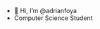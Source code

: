 - 👋 Hi, I’m @adrianfoya
- Computer Science Student

<!---
adrianfoya/adrianfoya is a ✨ special ✨ repository because its `README.md` (this file) appears on your GitHub profile.
You can click the Preview link to take a look at your changes.
--->
